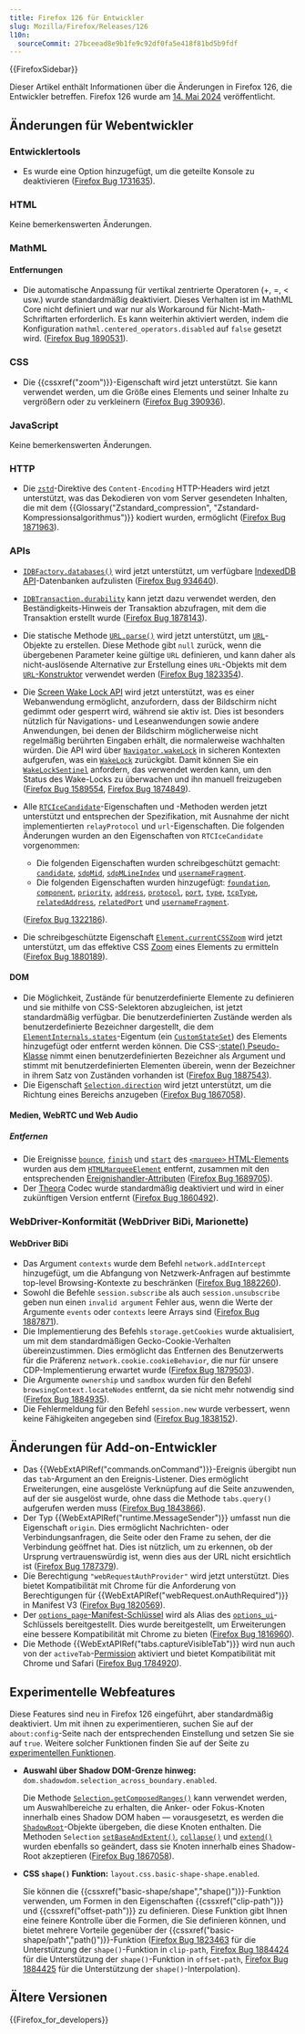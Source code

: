 ```yaml
---
title: Firefox 126 für Entwickler
slug: Mozilla/Firefox/Releases/126
l10n:
  sourceCommit: 27bceead8e9b1fe9c92df0fa5e418f81bd5b9fdf
---
```


{{FirefoxSidebar}}

Dieser Artikel enthält Informationen über die Änderungen in Firefox 126, die Entwickler betreffen. Firefox 126 wurde am [14. Mai 2024](https://whattrainisitnow.com/release/?version=126) veröffentlicht.

## Änderungen für Webentwickler

### Entwicklertools

- Es wurde eine Option hinzugefügt, um die geteilte Konsole zu deaktivieren ([Firefox Bug 1731635](https://bugzil.la/1731635)).

### HTML

Keine bemerkenswerten Änderungen.

### MathML

#### Entfernungen

- Die automatische Anpassung für vertikal zentrierte Operatoren (+, =, < usw.) wurde standardmäßig deaktiviert. Dieses Verhalten ist im MathML Core nicht definiert und war nur als Workaround für Nicht-Math-Schriftarten erforderlich. Es kann weiterhin aktiviert werden, indem die Konfiguration `mathml.centered_operators.disabled` auf `false` gesetzt wird. ([Firefox Bug 1890531](https://bugzil.la/1890531)).

### CSS

- Die {{cssxref("zoom")}}-Eigenschaft wird jetzt unterstützt. Sie kann verwendet werden, um die Größe eines Elements und seiner Inhalte zu vergrößern oder zu verkleinern ([Firefox Bug 390936](https://bugzil.la/390936)).

### JavaScript

Keine bemerkenswerten Änderungen.

### HTTP

- Die [`zstd`](/de/docs/Web/HTTP/Headers/Content-Encoding#zstd)-Direktive des `Content-Encoding` HTTP-Headers wird jetzt unterstützt, was das Dekodieren von vom Server gesendeten Inhalten, die mit dem {{Glossary("Zstandard_compression", "Zstandard-Kompressionsalgorithmus")}} kodiert wurden, ermöglicht ([Firefox Bug 1871963](https://bugzil.la/1871963)).

### APIs

- [`IDBFactory.databases()`](/de/docs/Web/API/IDBFactory/databases) wird jetzt unterstützt, um verfügbare [IndexedDB API](/de/docs/Web/API/IndexedDB_API)-Datenbanken aufzulisten ([Firefox Bug 934640](https://bugzil.la/934640)).
- [`IDBTransaction.durability`](/de/docs/Web/API/IDBTransaction/durability) kann jetzt dazu verwendet werden, den Beständigkeits-Hinweis der Transaktion abzufragen, mit dem die Transaktion erstellt wurde ([Firefox Bug 1878143](https://bugzil.la/1878143)).
- Die statische Methode [`URL.parse()`](/de/docs/Web/API/URL/parse_static) wird jetzt unterstützt, um [`URL`](/de/docs/Web/API/URL)-Objekte zu erstellen. Diese Methode gibt `null` zurück, wenn die übergebenen Parameter keine gültige `URL` definieren, und kann daher als nicht-auslösende Alternative zur Erstellung eines `URL`-Objekts mit dem [`URL`-Konstruktor](/de/docs/Web/API/URL/URL) verwendet werden ([Firefox Bug 1823354](https://bugzil.la/1823354)).
- Die [Screen Wake Lock API](/de/docs/Web/API/Screen_Wake_Lock_API) wird jetzt unterstützt, was es einer Webanwendung ermöglicht, anzufordern, dass der Bildschirm nicht gedimmt oder gesperrt wird, während sie aktiv ist. Dies ist besonders nützlich für Navigations- und Leseanwendungen sowie andere Anwendungen, bei denen der Bildschirm möglicherweise nicht regelmäßig berührten Eingaben erhält, die normalerweise wachhalten würden. Die API wird über [`Navigator.wakeLock`](/de/docs/Web/API/Navigator/wakeLock) in sicheren Kontexten aufgerufen, was ein [`WakeLock`](/de/docs/Web/API/WakeLock) zurückgibt. Damit können Sie ein [`WakeLockSentinel`](/de/docs/Web/API/WakeLockSentinel) anfordern, das verwendet werden kann, um den Status des Wake-Locks zu überwachen und ihn manuell freizugeben ([Firefox Bug 1589554](https://bugzil.la/1589554), [Firefox Bug 1874849](https://bugzil.la/1874849)).
- Alle [`RTCIceCandidate`](/de/docs/Web/API/RTCIceCandidate)-Eigenschaften und -Methoden werden jetzt unterstützt und entsprechen der Spezifikation, mit Ausnahme der nicht implementierten `relayProtocol` und `url`-Eigenschaften. Die folgenden Änderungen wurden an den Eigenschaften von `RTCIceCandidate` vorgenommen:

  - Die folgenden Eigenschaften wurden schreibgeschützt gemacht: [`candidate`](/de/docs/Web/API/RTCIceCandidate/candidate), [`sdpMid`](/de/docs/Web/API/RTCIceCandidate/sdpMid), [`sdpMLineIndex`](/de/docs/Web/API/RTCIceCandidate/sdpMLineIndex) und [`usernameFragment`](/de/docs/Web/API/RTCIceCandidate/usernameFragment).
  - Die folgenden Eigenschaften wurden hinzugefügt: [`foundation`](/de/docs/Web/API/RTCIceCandidate/foundation), [`component`](/de/docs/Web/API/RTCIceCandidate/component), [`priority`](/de/docs/Web/API/RTCIceCandidate/priority), [`address`](/de/docs/Web/API/RTCIceCandidate/address), [`protocol`](/de/docs/Web/API/RTCIceCandidate/protocol), [`port`](/de/docs/Web/API/RTCIceCandidate/port), [`type`](/de/docs/Web/API/RTCIceCandidate/type), [`tcpType`](/de/docs/Web/API/RTCIceCandidate/tcpType), [`relatedAddress`](/de/docs/Web/API/RTCIceCandidate/relatedAddress), [`relatedPort`](/de/docs/Web/API/RTCIceCandidate/relatedPort) und [`usernameFragment`](/de/docs/Web/API/RTCIceCandidate/usernameFragment).

  ([Firefox Bug 1322186](https://bugzil.la/1322186)).

- Die schreibgeschützte Eigenschaft [`Element.currentCSSZoom`](/de/docs/Web/API/Element/currentCSSZoom) wird jetzt unterstützt, um das effektive CSS [Zoom](/de/docs/Web/CSS/zoom) eines Elements zu ermitteln ([Firefox Bug 1880189](https://bugzil.la/1880189)).

#### DOM

- Die Möglichkeit, Zustände für benutzerdefinierte Elemente zu definieren und sie mithilfe von CSS-Selektoren abzugleichen, ist jetzt standardmäßig verfügbar.
  Die benutzerdefinierten Zustände werden als benutzerdefinierte Bezeichner dargestellt, die dem [`ElementInternals.states`](/de/docs/Web/API/ElementInternals/states)-Eigentum (ein [`CustomStateSet`](/de/docs/Web/API/CustomStateSet)) des Elements hinzugefügt oder entfernt werden können. Die CSS-[:state() Pseudo-Klasse](/de/docs/Web/CSS/:state) nimmt einen benutzerdefinierten Bezeichner als Argument und stimmt mit benutzerdefinierten Elementen überein, wenn der Bezeichner in ihrem Satz von Zuständen vorhanden ist ([Firefox Bug 1887543](https://bugzil.la/1887543)).
- Die Eigenschaft [`Selection.direction`](/de/docs/Web/API/Selection/direction) wird jetzt unterstützt, um die Richtung eines Bereichs anzugeben ([Firefox Bug 1867058](https://bugzil.la/1867058)).

#### Medien, WebRTC und Web Audio

##### Entfernen

- Die Ereignisse [`bounce`](/de/docs/Web/API/HTMLMarqueeElement#bounce), [`finish`](/de/docs/Web/API/HTMLMarqueeElement#finish) und [`start`](/de/docs/Web/API/HTMLMarqueeElement#start) des [`<marquee>` HTML-Elements](/de/docs/Web/HTML/Element/marquee) wurden aus dem [`HTMLMarqueeElement`](/de/docs/Web/API/HTMLMarqueeElement) entfernt, zusammen mit den entsprechenden [Ereignishandler-Attributen](/de/docs/Web/API/HTMLMarqueeElement#events) ([Firefox Bug 1689705](https://bugzil.la/1689705)).
- Der [Theora](/de/docs/Web/Media/Guides/Formats/Video_codecs#theora) Codec wurde standardmäßig deaktiviert und wird in einer zukünftigen Version entfernt ([Firefox Bug 1860492](https://bugzil.la/1860492)).

### WebDriver-Konformität (WebDriver BiDi, Marionette)

#### WebDriver BiDi

- Das Argument `contexts` wurde dem Befehl `network.addIntercept` hinzugefügt, um die Abfangung von Netzwerk-Anfragen auf bestimmte top-level Browsing-Kontexte zu beschränken ([Firefox Bug 1882260](https://bugzil.la/1882260)).
- Sowohl die Befehle `session.subscribe` als auch `session.unsubscribe` geben nun einen `invalid argument` Fehler aus, wenn die Werte der Argumente `events` oder `contexts` leere Arrays sind ([Firefox Bug 1887871](https://bugzil.la/1887871)).
- Die Implementierung des Befehls `storage.getCookies` wurde aktualisiert, um mit dem standardmäßigen Gecko-Cookie-Verhalten übereinzustimmen. Dies ermöglicht das Entfernen des Benutzerwerts für die Präferenz `network.cookie.cookieBehavior`, die nur für unsere CDP-Implementierung erwartet wurde ([Firefox Bug 1879503](https://bugzil.la/1879503)).
- Die Argumente `ownership` und `sandbox` wurden für den Befehl `browsingContext.locateNodes` entfernt, da sie nicht mehr notwendig sind ([Firefox Bug 1884935](https://bugzil.la/1884935)).
- Die Fehlermeldung für den Befehl `session.new` wurde verbessert, wenn keine Fähigkeiten angegeben sind ([Firefox Bug 1838152](https://bugzil.la/1838152)).

## Änderungen für Add-on-Entwickler

- Das {{WebExtAPIRef("commands.onCommand")}}-Ereignis übergibt nun das `tab`-Argument an den Ereignis-Listener. Dies ermöglicht Erweiterungen, eine ausgelöste Verknüpfung auf die Seite anzuwenden, auf der sie ausgelöst wurde, ohne dass die Methode `tabs.query()` aufgerufen werden muss ([Firefox Bug 1843866](https://bugzil.la/1843866)).
- Der Typ {{WebExtAPIRef("runtime.MessageSender")}} umfasst nun die Eigenschaft `origin`. Dies ermöglicht Nachrichten- oder Verbindungsanfragen, die Seite oder den Frame zu sehen, der die Verbindung geöffnet hat. Dies ist nützlich, um zu erkennen, ob der Ursprung vertrauenswürdig ist, wenn dies aus der URL nicht ersichtlich ist ([Firefox Bug 1787379](https://bugzil.la/1787379)).
- Die Berechtigung `"webRequestAuthProvider"` wird jetzt unterstützt. Dies bietet Kompatibilität mit Chrome für die Anforderung von Berechtigungen für {{WebExtAPIRef("webRequest.onAuthRequired")}} in Manifest V3 ([Firefox Bug 1820569](https://bugzil.la/1820569)).
- Der [`options_page`-Manifest-Schlüssel](/de/docs/Mozilla/Add-ons/WebExtensions/manifest.json/options_page) wird als Alias des [`options_ui`](/de/docs/Mozilla/Add-ons/WebExtensions/manifest.json/options_ui)-Schlüssels bereitgestellt. Dies wurde bereitgestellt, um Erweiterungen eine bessere Kompatibilität mit Chrome zu bieten ([Firefox Bug 1816960](https://bugzil.la/1816960)).
- Die Methode {{WebExtAPIRef("tabs.captureVisibleTab")}} wird nun auch von der `activeTab`-[Permission](/de/docs/Mozilla/Add-ons/WebExtensions/manifest.json/permissions) aktiviert und bietet Kompatibilität mit Chrome und Safari ([Firefox Bug 1784920](https://bugzil.la/1784920)).

## Experimentelle Webfeatures

Diese Features sind neu in Firefox 126 eingeführt, aber standardmäßig deaktiviert. Um mit ihnen zu experimentieren, suchen Sie auf der `about:config`-Seite nach der entsprechenden Einstellung und setzen Sie sie auf `true`. Weitere solcher Funktionen finden Sie auf der Seite zu [experimentellen Funktionen](/de/docs/Mozilla/Firefox/Experimental_features).

- **Auswahl über Shadow DOM-Grenze hinweg:** `dom.shadowdom.selection_across_boundary.enabled`.

  Die Methode [`Selection.getComposedRanges()`](/de/docs/Web/API/Selection/getComposedRanges) kann verwendet werden, um Auswahlbereiche zu erhalten, die Anker- oder Fokus-Knoten innerhalb eines Shadow DOM haben — vorausgesetzt, es werden die [`ShadowRoot`](/de/docs/Web/API/ShadowRoot)-Objekte übergeben, die diese Knoten enthalten. Die Methoden `Selection` [`setBaseAndExtent()`](/de/docs/Web/API/Selection/setBaseAndExtent), [`collapse()`](/de/docs/Web/API/Selection/collapse) und [`extend()`](/de/docs/Web/API/Selection/extend) wurden ebenfalls so geändert, dass sie Knoten innerhalb eines Shadow-Root akzeptieren ([Firefox Bug 1867058](https://bugzil.la/1867058)).

- **CSS `shape()` Funktion:** `layout.css.basic-shape-shape.enabled`.

  Sie können die {{cssxref("basic-shape/shape","shape()")}}-Funktion verwenden, um Formen in den Eigenschaften {{cssxref("clip-path")}} und {{cssxref("offset-path")}} zu definieren. Diese Funktion gibt Ihnen eine feinere Kontrolle über die Formen, die Sie definieren können, und bietet mehrere Vorteile gegenüber der {{cssxref("basic-shape/path","path()")}}-Funktion ([Firefox Bug 1823463](https://bugzil.la/1823463) für die Unterstützung der `shape()`-Funktion in `clip-path`, [Firefox Bug 1884424](https://bugzil.la/1884424) für die Unterstützung der `shape()`-Funktion in `offset-path`, [Firefox Bug 1884425](https://bugzil.la/1884425) für die Unterstützung der `shape()`-Interpolation).

## Ältere Versionen

{{Firefox_for_developers}}
